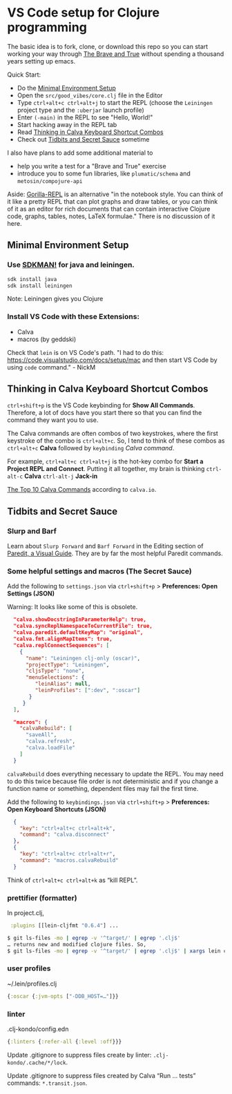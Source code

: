 # VS Code setup for Clojure programming

The basic idea is to fork, clone, or download this repo so you can
start working your way through
[The Brave and True](https://www.braveclojure.com/clojure-for-the-brave-and-true/)
without spending a thousand years setting up emacs.

Quick Start:

- Do the [Minimal Environment Setup](#minimal-environment-setup)
- Open the `src/good_vibes/core.clj` file in the Editor
- Type `ctrl+alt+c ctrl+alt+j` to start the REPL (choose the `Leiningen` project type and the `:uberjar` launch profile)
- Enter `(-main)` in the REPL to see "Hello, World!"
- Start hacking away in the REPL tab
- Read [Thinking in Calva Keyboard Shortcut Combos](#thinking-in-calva-keyboard-shortcut-combos)
- Check out [Tidbits and Secret Sauce](#tidbits-and-secret-sauce) sometime

I also have plans to add some additional material to

- help you write a test for a "Brave and True" exercise
- introduce you to some fun libraries, like `plumatic/schema` and `metosin/compojure-api`

Aside: [Gorilla-REPL](http://gorilla-repl.org/) is an alternative "in the notebook style.  You can think of it like a pretty REPL that can plot graphs and draw tables, or you can think of it as an editor for rich documents that can contain interactive Clojure code, graphs, tables, notes, LaTeX formulae." There is no discussion of it here.

## Minimal Environment Setup

### Use [SDKMAN!](https://sdkman.io/) for java and leiningen.

```bash
sdk install java
sdk install leiningen
```

Note: Leiningen gives you Clojure

### Install VS Code with these Extensions:

- Calva
- macros (by geddski)

Check that `lein` is on VS Code's path. "I had to do this: <https://code.visualstudio.com/docs/setup/mac> and then start VS Code by using `code` command." - NickM

## Thinking in Calva Keyboard Shortcut Combos

`ctrl+shift+p` is the VS Code keybinding for **Show All Commands**. Therefore, a lot of docs have you start there so that you can find the command they want you to use.

The Calva commands are often combos of two keystrokes, where the first keystroke of the combo is `ctrl+alt+c`.  So, I tend to think of these combos as `ctrl+alt+c` **Calva** followed by `keybinding` *Calva command*.

For example, `ctrl+alt+c ctrl+alt+j` is the hot-key combo for **Start a Project REPL and Connect**.  Putting it all together, my brain is thinking `ctrl-alt-c` **Calva** `ctrl-alt-j` **Jack-in**

[The Top 10 Calva Commands](https://calva.io/commands-top10/) according to `calva.io`.

## Tidbits and Secret Sauce

### Slurp and Barf

Learn about `Slurp Forward` and `Barf Forward` in the Editing section
of [Paredit, a Visual Guide](https://calva.io/paredit/).
They are by far the most helpful Paredit commands.

### Some helpful settings and macros (The Secret Sauce)

Add the following to `settings.json` via `ctrl+shift+p` > **Preferences: Open Settings (JSON)**

Warning: It looks like some of this is obsolete.

```json
  "calva.showDocstringInParameterHelp": true,
  "calva.syncReplNamespaceToCurrentFile": true,
  "calva.paredit.defaultKeyMap": "original",
  "calva.fmt.alignMapItems": true,
  "calva.replConnectSequences": [
    {
      "name": "Leiningen clj-only (oscar)",
      "projectType": "Leiningen",
      "cljsType": "none",
      "menuSelections": {
         "leinAlias": null,
         "leinProfiles": [":dev", ":oscar"]
       }
     }
  ],

  "macros": {
    "calvaRebuild": [
      "saveAll",
      "calva.refresh",
      "calva.loadFile"
    ]
  }
```

`calvaRebuild` does everything necessary to update the REPL. You may need to do this twice because file order is not deterministic and if you change a function name or something, dependent files may fail the first time.

Add the following to `keybindings.json` via `ctrl+shift+p` > **Preferences: Open Keyboard Shortcuts (JSON)**

```json
  {
    "key": "ctrl+alt+c ctrl+alt+k",
    "command": "calva.disconnect"
  },
  {
    "key": "ctrl+alt+c ctrl+alt+r",
    "command": "macros.calvaRebuild"
  }
```

Think of `ctrl+alt+c ctrl+alt+k` as “kill REPL”.

### prettifier (formatter)

In project.clj,

```clojure
 :plugins [[lein-cljfmt "0.6.4"] ...
```

```bash
$ git ls-files -mo | egrep -v '^target/' | egrep '.clj$'
… returns new and modified clojure files. So,
$ git ls-files -mo | egrep -v '^target/' | egrep '.clj$' | xargs lein cljfmt check
```

### user profiles

~/.lein/profiles.clj

```clojure
{:oscar {:jvm-opts ["-DDB_HOST=…"]}}
```

### linter

.clj-kondo/config.edn

```clojure
{:linters {:refer-all {:level :off}}}
```

Update .gitignore to suppress files create by linter: `.clj-kondo/.cache/*/lock`.

Update .gitignore to suppress files created by Calva “Run … tests” commands: `*.transit.json`.
